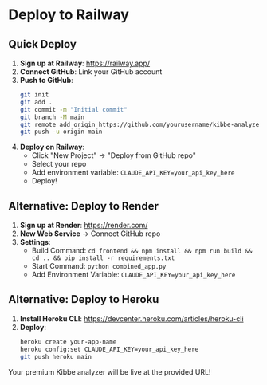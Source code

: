 # Deploy to Railway

## Quick Deploy

1. **Sign up at Railway**: https://railway.app/
2. **Connect GitHub**: Link your GitHub account
3. **Push to GitHub**: 
   ```bash
   git init
   git add .
   git commit -m "Initial commit"
   git branch -M main
   git remote add origin https://github.com/yourusername/kibbe-analyzer.git
   git push -u origin main
   ```
4. **Deploy on Railway**:
   - Click "New Project" → "Deploy from GitHub repo"
   - Select your repo
   - Add environment variable: `CLAUDE_API_KEY=your_api_key_here`
   - Deploy!

## Alternative: Deploy to Render

1. **Sign up at Render**: https://render.com/
2. **New Web Service** → Connect GitHub repo
3. **Settings**:
   - Build Command: `cd frontend && npm install && npm run build && cd .. && pip install -r requirements.txt`
   - Start Command: `python combined_app.py`
   - Add Environment Variable: `CLAUDE_API_KEY=your_api_key_here`

## Alternative: Deploy to Heroku

1. **Install Heroku CLI**: https://devcenter.heroku.com/articles/heroku-cli
2. **Deploy**:
   ```bash
   heroku create your-app-name
   heroku config:set CLAUDE_API_KEY=your_api_key_here
   git push heroku main
   ```

Your premium Kibbe analyzer will be live at the provided URL!